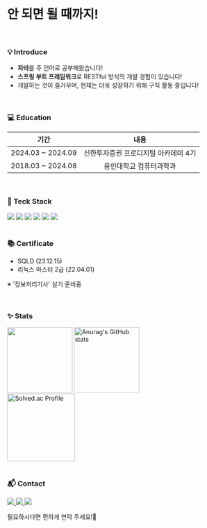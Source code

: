 # 안 되면 될 때까지!

<br />

### 💡 Introduce
<!-- - **어떤 개발자가 되고 싶은지**에 대해 계속 고민해보고 있습니다!--> 
- **자바**를 주 언어로 공부해왔습니다!
- **스프링 부트 프레임워크**로 RESTful 방식의 개발 경험이 있습니다!
- 개발하는 것이 즐거우며, 현재는 더욱 성장하기 위해 구직 활동 중입니다!

<br />

### 💻 Education

| 기간                | 내용                                  |
|---------------------|:------------------------------------:|
|2024.03 ~ 2024.09 | 신한투자증권 프로디지털 아카데미 4기 |
|2018.03 ~ 2024.08 | 용인대학교 컴퓨터과학과 |

<br />

### 🔨 Teck Stack
<div>
        <span>
                <img src="https://img.shields.io/badge/java-007396?style=flat&logo=OpenJDK&logoColor=white">
                <img src="https://img.shields.io/badge/Spring_Boot-6DB33F?style=flat&logo=springboot&logoColor=white">
                <img src="https://img.shields.io/badge/MySQL-4479A1?style=flat&logo=mysql&logoColor=white">
                <img src="https://img.shields.io/badge/JavaScript-F7DF1E?style=flat&logo=javascript&logoColor=white">
                <img src="https://img.shields.io/badge/React-61DAFB?style=flat&logo=react&logoColor=white">
                <img src="https://img.shields.io/badge/TypeScript-3178C6?style=flat&logo=typescript&logoColor=white">
        </span>
</div>

<br />

### 📚 Certificate
- SQLD (23.12.15)  
- 리눅스 마스터 2급 (22.04.01)

※ '정보처리기사' 실기 준비중

<br />

### ✨ Stats
<div>
    <img src="https://github-readme-stats.vercel.app/api/top-langs/?username=jody816&layout=compact" style="height: 150px">
    <img src="https://github-readme-stats.vercel.app/api?username=jody816&show_icons=true" alt="Anurag's GitHub stats" style="height: 150px"><br />
    <a href="https://solved.ac/jody816/">
        <img src="http://mazassumnida.wtf/api/v2/generate_badge?boj=jody816" alt="Solved.ac Profile" style="height: 156px">
    </a>
</div>

<br />

### 📬 Contact
<div>        
        <a href="javascript:void(0);" onclick="window.location.href='mailto:ojh9816@gmail.com';">
            <img src="https://img.shields.io/badge/Email-D14836?style=plastic&logo=gmail&logoColor=white"/>
        </a>
        <a href="https://www.instagram.com/j.hyeo_0n/" target="_blank">
            <img src="https://img.shields.io/badge/Instagram-E4405F?style=plastic&logo=Instagram&logoColor=white" />
        </a>
        <a href="https://velog.io/@jody816" target="_blank">
            <img src="https://img.shields.io/badge/velog-20C997?style=plastic&logo=velog&logoColor=white" />
        </a>
</div>

필요하시다면 편하게 연락 주세요!🙏

<br />
